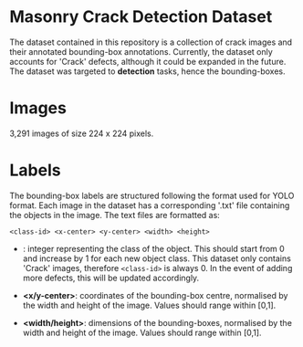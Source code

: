 # Masonry Crack Detection Dataset

The dataset contained in this repository is a collection of crack images and their annotated bounding-box annotations. Currently, the dataset only accounts for 'Crack' defects, although it could be expanded in the future. The dataset was targeted to **detection** tasks, hence the bounding-boxes.

# Images

3,291 images of size 224 x 224 pixels.

# Labels

The bounding-box labels are structured following the format used for YOLO format. Each image in the dataset has a corresponding '.txt' file containing the objects in the image. The text files are formatted as:

`<class-id> <x-center> <y-center> <width> <height>` 

- **<class-id>**: integer representing the class of the object. This should start from 0 and increase by 1 for each new object class. This dataset only contains 'Crack' images, therefore `<class-id>` is always 0. In the event of adding more defects, this will be updated accordingly.

- **<x/y-center>**: coordinates of the bounding-box centre, normalised by the width and height of the image. Values should range within [0,1].

- **<width/height>**: dimensions of the bounding-boxes, normalised by the width and height of the image. Values should range within [0,1].
